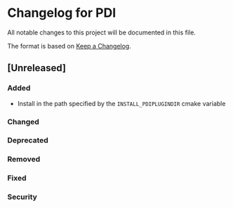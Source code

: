 # Changelog for PDI
All notable changes to this project will be documented in this file.

The format is based on [Keep a Changelog](https://keepachangelog.com/en/1.0.0/).

## [Unreleased]

### Added
* Install in the path specified by the `INSTALL_PDIPLUGINDIR` cmake variable

### Changed

### Deprecated

### Removed

### Fixed

### Security
